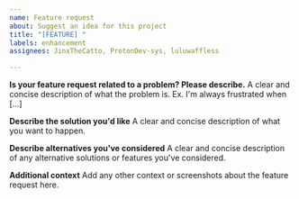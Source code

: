 ```yaml
---
name: Feature request
about: Suggest an idea for this project
title: "[FEATURE] "
labels: enhancement
assignees: JinxTheCatto, ProtonDev-sys, luluwaffless

---
```


**Is your feature request related to a problem? Please describe.**
A clear and concise description of what the problem is. Ex. I'm always frustrated when [...]

**Describe the solution you'd like**
A clear and concise description of what you want to happen.

**Describe alternatives you've considered**
A clear and concise description of any alternative solutions or features you've considered.

**Additional context**
Add any other context or screenshots about the feature request here.
